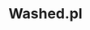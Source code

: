 ---
title: "Washed.pl"
text: "Ups... wciąż pracujemy nad tą stroną"
subtext: "Ale możesz pomóc nam ją ulepszać, odpowiadając na pytania w poniższej ankiecie"
description : "this is a meta description"
image: "images/02.png"
forms: "https://docs.google.com/forms/d/e/1FAIpQLSckqaCf8cr50iIfUhDi8DT-f5QPrs_jrkddX6qGzl_gDnMYog/viewform?embedded=true"
draft: false
---